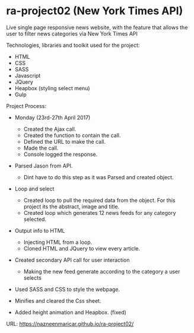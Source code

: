 # ra-project02 (New York Times API)

Live single page responsive news website, with the feature that allows the user to filter news categories via New York Times API

Technologies, libraries and toolkit used for the project:

  * HTML
  * CSS
  * SASS
  * Javascript
  * JQuery
  * Heapbox (styling select menu)
  * Gulp

Project Process:

  * Monday (23rd-27th April 2017)
      * Created the Ajax call.
      * Created the function to contain the call.
      * Defined the URL to make the call.
      * Made the call.
      * Console logged the response.

  * Parsed Jason from API.
      * Dint have to do this step as it was Parsed and created object.

  * Loop and select
      * Created loop to pull the required data from the object. For this project its the abstract, image and title.
      * Created loop which generates 12 news feeds for any category selected.

  * Output info to HTML
      * Injecting HTML from a loop.
      * Cloned HTML and JQuery to view every article.

  * Created secondary API call for user interaction
      * Making the new feed generate according to the category a user selects

  * Used SASS and CSS to style the webpage.

  * Minifies and cleared the Css sheet.

  * Added height animation and Heapbox. (fixed)


URL: https://nazneenmaricar.github.io/ra-project02/
